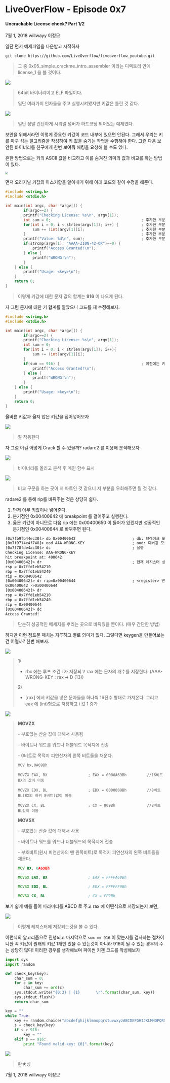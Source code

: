 # LiveOverFlow - Episode 0x7

#### Uncrackable License check? 	Part 1/2

7월 1, 2018 willwayy 이정모



일단 먼저 예제파일을 다운받고 시작하자

```
git clone https://github.com/LiveOverflow/liveoverflow_youtube.git
```

> 그 중 0x05_simple_crackme_intro_assembler 이라는 디렉토리 안에 license_1 을 볼 것이다.



<img src="/Users/willwayy/Desktop/File/스크린샷/sc 1.png" style="zoom:100%" />

> 64bit 바이너리이고 ELF 파일이다. 
>
> 일단 여러가지 인자들을 주고 실행시켜봤지만 키값은 틀린 것 같다.



<img src="/Users/willwayy/Desktop/File/스크린샷/sc 2.png" style="zoom:0%" />

> 일단 정말 간단하게 시리얼 넘버가 하드코딩 되어있는 예제였다.



보안을 위해서라면 이렇게 중요한 키값이 코드 내부에 있으면 안된다. 그래서 우리는 키를 마구 섞는 알고리즘을 작성하여 키 값을 숨기는 작업을 수행해야 한다. 그런 다음 보안된 바이너리를 친구에게 한번 보여줘 해킹을 요청해 볼 수도 있다.

흔한 방법으로는 키의 ASCII 값을 비교하고 이를 숨겨진 의미의 값과 비교를 하는 방법이 있다. 

<img src="/Users/willwayy/Desktop/File/스크린샷/sc 3.png" style="zoom:50%"/>



먼저 오리지널 키값의 아스키합을 알아내기 위해 아래 코드와 같이 수정을 해준다.

```c
#include <string.h>
#include <stdio.h>

int main(int argc, char *argv[]) {
        if(argc==2) {
		printf("Checking License: %s\n", argv[1]);
		int sum = 0;										; 추가한 부분
		for(int i = 0; i < strlen(argv[1]); i++) {			; 추가한 부분
			sum += (int)argv[1][i];							; 추가한 부분
		}													; 추가한 부분
		printf("Value: %d\n", sum);							; 추가한 부분
		if(strcmp(argv[1], "AAAA-Z10N-42-OK")==0) {
			printf("Access Granted!\n");
		} else {
			printf("WRONG!\n");
		}
	} else {
		printf("Usage: <key>\n");
	}
	return 0;
}
```

> 이렇게 키값에 대한 문자 값의 합계는 **916** 이 나오게 된다.



자 그럼 문자에 대한 키 합계를 알았으니 코드를 재 수정해보자.

```c
#include <string.h>
#include <stdio.h>

int main(int argc, char *argv[]) {
        if(argc==2) {
        printf("Checking License: %s\n", argv[1]);
        int sum = 0;
        for(int i = 0; i < strlen(argv[1]); i++){
            sum += (int)argv[1][i];
        }
        if(sum == 916) {									; 이전에는 키값이 하드코딩되어 있었다.
            printf("Access Granted!\n");
        } else {
            printf("WRONG!\n");
        }
    } else {
        printf("Usage: <key>\n");
    }
    return 0;
}
```



올바른 키값과 옳지 않은 키값을 집어넣어보자

<img src="/Users/willwayy/Desktop/File/스크린샷/sc 5.png" style="zoom:0%" />

> 잘 작동한다



자 그럼 이걸 어떻게 Crack 할 수 있을까? radare2 를 이용해 분석해보자

<img src="/Users/willwayy/Desktop/File/스크린샷/sc 6.png" style="zoom:0%" />

> 바이너리를 올리고 분석 후 메인 함수 표시



<img src="/Users/willwayy/Desktop/File/스크린샷/sc 7.png" style="zoom:00%" />

> 비교 구문을 하는 곳이 저 파트인 것 같으니 저 부분을 우회해주면 될 것 같다.



radare2 를 통해 rip를 바꿔주는 것은 상당히 쉽다.

1. 먼저 아무 키값이나 넣어준다.
2. 분기점인 0x00400642 에 breakpoint 를 걸어주고 실행한다.
3. 옳은 키값이 아니므로 다음 rip 에는 0x00400650 이 들어가 있겠지만 성공적인 분기점인 0x00400644 로 바꿔주면 된다.

```tex
[0x7fb9fb44ec30]> db 0x00400642							; db: 브레이크 포인트
[0x7f9714e4f748]> ood AAA-WRONG-KEY						; ood: 디버깅 모드 
[0x7f78fde4ac30]> dc									; 실행
Checking License: AAA-WRONG-KEY
hit breakpoint at: 400642
[0x00400642]> dr										; 현재 레지스터 상태보기
rsp = 0x7ffd1eb54210
rbp = 0x7ffd1eb54240
rip = 0x00400642
[0x00400642]> dr rip=0x00400644							; <register> 변경
0x00400642 ->0x00400644
[0x00400642]> dr
rsp = 0x7ffd1eb54210
rbp = 0x7ffd1eb54240
rip = 0x00400644
[0x00400642]> dc
Access Granted!
```

> 단순히 성공적인 메세지를 뿌리는 곳으로 바꿔줬을 뿐이다. (매우 간단한 방법)



하지만 이런 점프문 패치는 지루하고 별로 의미가 없다. 그렇다면 keygen을 만들어보는건 어떨까? 한번 해보자.

<img src="/Users/willwayy/Desktop/File/스크린샷/sc 9.png" style="zoom:100%" />

> **1:**
>
> - rbx 에는 루프 조건 i 가 저장되고 rax 에는 문자의 개수를 저장한다. (AAA-WRONG-KEY : rax ➔ D (13))
>
> **2:**
>
> - [rax] 에서 키값을 넣은 문자들을 하나씩 16진수 형태로 가져온다. 그리고 eax 에 (int)형으로 저장하고 i 값 1 증가



<img src="/Users/willwayy/Desktop/File/스크린샷/sc 14.png" style="zoom:0%" />

> **MOVZX**
>
> \- 부호없는 산술 값에 대해서 사용됨
>
> \- 바이트나 워드를 워드나 더블워드 목적지에 전송
>
> \- 0비트로 목적지 피연산자의 왼쪽 비트들을 채운다.
>
> ```assembly
> MOV bx,0A69Bh
> 
> MOVZX EAX, BX                  ; EAX = 0000A69Bh         //16비트 BX의 값이 이동
> 
> MOVZX EDX, BL                  ; EDX = 0000009Bh         //8비트 BL(BX의 하위 8비트)값이 이동
> 
> MOVZX CX, BL                   ; CX = 009Bh              //8비트 BL값이 이동
> ```
>
> **MOVSX**
>
> \- 부호있는 산술 값에 대해서 사용
>
> \- 바이트나 워드를 워드나 더블워드의 목적지에 전송
>
> \- 부호비트(원시 피연산자의 맨 왼쪽비트)로 목적지 피연산자의 왼쪽 비트들을 채운다.
>
> ```asm
> MOV BX, 0A69Bh
> 
> MOVSX EAX, BX                  ; EAX = FFFFA69Bh
> 
> MOVSX EDX, BL                  ; EDX = FFFFFF9Bh
> 
> MOVSX CX, BL                   ; CX = FF9Bh
> ```
>
> 



보기 쉽게 예를 들어 파라미터를 ABCD 로 주고 rax 에 어떤식으로 저장되는지 보면,

<img src="/Users/willwayy/Desktop/File/스크린샷/sc 15.png" style="zoom:00%" />

> 이렇게 레지스터에 저장되는것을 볼 수 있다.



이런식의 알고리즘으로 진행되고 마지막으로 `sum == 916` 이 맞는지를 검사하는 절차이니깐 꼭 키값이 원래의 키값 1개만 있을 수 있는것이 아니라 916이 될 수 있는 경우의 수는 상당히 많다! 이러한 경우를 생각해보며 파이썬 키젠 코드를 작성해보자



```python
import sys
import random

def check_key(key):
	char_sum = 0;
	for c in key:
		char_sum += ord(c)
	sys.stdout.write("{0:3} | {1}		\r".format(char_sum, key))
	sys.stdout.flush()
	return char_sum

key = ""
while True:
	key += random.choice("abcdefghijklmnopqrstuvwxyzABCDEFGHIJKLMNOPQRSTUVWXYZ1234567890_")
	s = check_key(key)
	if s > 916:
		key = ""
	elif s == 916:
		print "Found valid key: {0}".format(key)
```

> 





<img src="/Users/willwayy/Desktop/File/스크린샷/sc 11.png" style="zoom:0%" />

> 완★성



7월 1, 2018 willwayy 이정모
